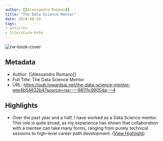 ```yaml
---
author: [[Alessandro Romano]]
title: "The Data Science Mentor"
date: 2024-08-24
tags: 
- articles
- literature-note
---
```

![rw-book-cover](https://cdn-images-1.medium.com/proxy/1*TGH72Nnw24QL3iV9IOm4VA.png)

## Metadata
- Author: [[Alessandro Romano]]
- Full Title: The Data Science Mentor
- URL: https://pub.towardsai.net/the-data-science-mentor-eee4b54632b4?source=rss----98111c9905da---4

## Highlights
- Over the past year and a half, I have worked as a Data Science mentor. This role is quite broad, as my experience has shown that collaboration with a mentee can take many forms, ranging from purely technical sessions to high-level career path development. ([View Highlight](https://read.readwise.io/read/01j60s6gmxqdr0q55v1e8mqxes))
